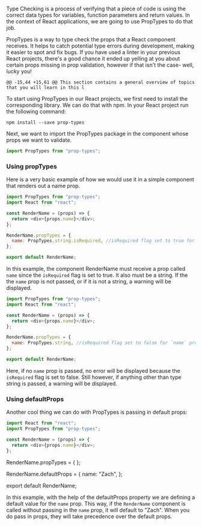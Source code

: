 Type Checking is a process of verifying that a piece of code is using the correct data types for variables, function parameters and return values. In the context of React applications, we are going to use PropTypes to do that job.

PropTypes is a way to type check the props that a React component receives. It helps to catch potential type errors during development, making it easier to spot and fix bugs. If you have used a linter in your previous React projects, there's a good chance it ended up yelling at you about certain props missing in prop validation, however if that isn't the case- well, lucky you!

    @@ -15,44 +15,61 @@ This section contains a general overview of topics that you will learn in this l

To start using PropTypes in our React projects, we first need to install the corresponding library. We can do that with npm. In your React project run the following command:

~~~
npm install --save prop-types
~~~

Next, we want to import the PropTypes package in the component whose props we want to validate.

~~~javascript
import PropTypes from "prop-types";
~~~

### Using propTypes

Here is a very basic example of how we would use it in a simple component that renders out a name prop.

~~~javascript
import PropTypes from "prop-types";
import React from "react";

const RenderName = (props) => {
  return <div>{props.name}</div>;
};

RenderName.propTypes = {
  name: PropTypes.string.isRequired, //isRequired flag set to true for `name` prop
};

export default RenderName;
~~~

In this example, the component RenderName must receive a prop called `name` since the `isRequired` flag is set to true. It also must be a string. If the the `name` prop is not passed, or if it is not a string, a warning will be displayed.

~~~javascript
import PropTypes from "prop-types";
import React from "react";

const RenderName = (props) => {
  return <div>{props.name}</div>;
};

RenderName.propTypes = {
  name: PropTypes.string, //isRequired flag set to false for `name` prop
};

export default RenderName;
~~~

Here, if no `name` prop is passed, no error will be displayed because the `isRequired` flag is set to false. Still however, if anything other than type string is passed, a warning will be displayed.

### Using defaultProps

Another cool thing we can do with PropTypes is passing in default props:

~~~javascript
import React from "react";
import PropTypes from "prop-types";

const RenderName = (props) => {
  return <div>{props.name}</div>;
};
~~~

RenderName.propTypes = {
};

RenderName.defaultProps = {
name: "Zach",
};

export default RenderName;

In this example, with the help of the defaultProps property we are defining a default value for the `name` prop. This way, if the `RenderName` component is called without passing in the `name` prop, it will default to "Zach". When you do pass in props, they will take precedence over the default props.
